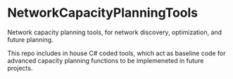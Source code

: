 # NetworkCapacityPlanningTools
Network capacity planning tools, for network discovery, optimization, and future planning. 

This repo includes in house C# coded tools, which act as baseline code for advanced capacity planning functions to be implemeneted in future projects.
